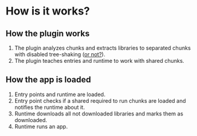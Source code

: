 # How is it works?

## How the plugin works

1. The plugin analyzes chunks and extracts libraries to separated chunks with disabled tree-shaking \([or not?](https://github.com/TinkoffCreditSystems/shared-library-webpack-plugin/tree/15f229429eaf4e9adedbd15b405686a142d0087e/docs/tree_shaking.md)\).
2. The plugin teaches entries and runtime to work with shared chunks.

## How the app is loaded

1. Entry points and runtime are loaded.
2. Entry point checks if a shared required to run chunks are loaded and notifies the runtime about it.
3. Runtime downloads all not downloaded libraries and marks them as downloaded.
4. Runtime runs an app.

